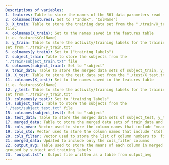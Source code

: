 ```yaml
---
Descriptions of variables:
1. features: Table to store the names of the 561 data parameters read from the "features.txt" file.
2. colnames(features): Set to ("Index", "ColName")
3. X_train: Table to store the training data set from the "./train/X_train.txt"
file.
4. colnames(X_train): Set to the names saved in the features table 
(i.e. features$ColName)
5. y_train: Table to store the activity/training labels for the training data 
set from "./train/y_train.txt"
6. colnames(y_train): Set to ("training_labels")
7. subject_train: Table to store the subjects from the 
"./train/subject_train.txt" file
8. colnames(subject_train): Set to "subject"
9. train_data: Table to store the merged data sets of subject_train, y_train and X_train
10. X_test: Table to store the test data set from the "./test/X_test.txt" file
11. colnames(X_test): Set to the names saved in the features table
(i.e. features$ColName)
12. y_test: Table to store the activity/training labels for the training data 
set from "./train/y_train.txt"
13. colnames(y_test): Set to "training_labels"
14. subject_test: Table to store the subjects from the 
"./test/subject_test.txt" file
15. colnames(subject_test): Set to "subject"
16. test_data: Table to store the merged data sets of subject_test, y_test and X_test        
17. merged_data: Table to store the merged data sets of train_data and test_data 
18. cols_mean: Vector used to store the column names that include "mean()" 
19. cols_std: Vector used to store the column names that include "std()" 
20. cols_filter: Vector used to store the list of column numbers to  filter merged_data. i.e. (1, 2, cols_mean and cols_filter)
21. merged_data: Updated to include only the cols_filter columns 
22. output_avg: Table used to store the means of each column in merged data
grouped by subject and training_labels
23. "output.txt":  Output file written as a table from output_avg
---
```

